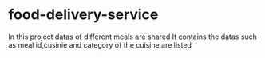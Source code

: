 # food-delivery-service
In this project datas of different meals are shared
It contains the datas such as meal id,cusinie and category of the cuisine are listed

